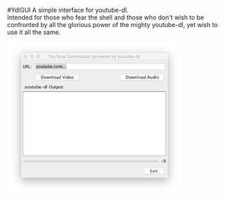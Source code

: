 #YdlGUI
A simple interface for youtube-dl.  
Intended for those who fear the shell and those who don't wish to be confronted by all the glorious power of the mighty youtube-dl, yet wish to use it all the same.

<img src="screenshot-mac.png" style="width:80%;"></img>